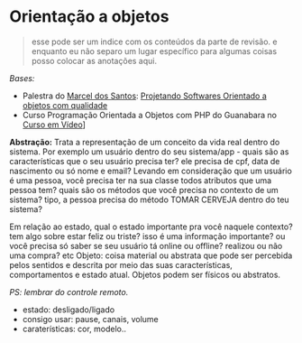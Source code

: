 # Orientação a objetos

> esse pode ser um indice com os conteúdos da parte de revisão. e enquanto eu não separo um lugar específico para algumas coisas posso colocar as anotações aqui.

*Bases:* 
- Palestra do [Marcel dos Santos](https://twitter.com/marcelgsantos): [Projetando Softwares Orientado a objetos com qualidade](https://www.youtube.com/watch?v=LZ2ouAttbvM)
- Curso Programação Orientada a Objetos com PHP do Guanabara no [Curso em Vídeo](https://www.youtube.com/watch?v=KlIL63MeyMY&list=PLHz_AreHm4dmGuLII3tsvryMMD7VgcT7x&index=1)]

**Abstração:** Trata a representação de um conceito da vida real dentro do sistema. Por exemplo um usuário dentro do seu sistema/app - quais são as características que o seu usuário precisa ter? ele precisa de cpf, data de nascimento ou só nome e email?
Levando em consideração que um usuário é uma pessoa, você precisa ter na sua classe todos atributos que uma pessoa tem? quais são os métodos que você precisa no contexto de um sistema? tipo, a pessoa precisa do método TOMAR CERVEJA dentro do teu sistema?

Em relação ao estado, qual o estado importante pra você naquele contexto? tem algo sobre estar feliz ou triste? isso é uma informação importante? ou você precisa só saber se seu usuário tá online ou offline? realizou ou não uma compra? etc
Objeto: coisa material ou abstrata que pode ser percebida pelos sentidos e descrita por meio das suas características, comportamentos e estado atual. Objetos podem ser físicos ou abstratos.

*PS: lembrar do controle remoto.*  
  - estado: desligado/ligado  
  - consigo usar: pause, canais, volume  
  - caraterísticas: cor, modelo..  


